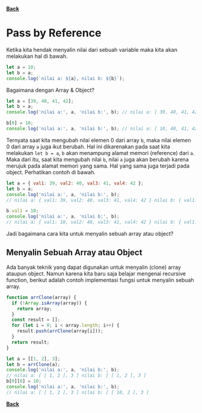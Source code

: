 [**Back**](./es6-variables-nested-party-process-argv-arrow-function.md)

# Pass by Reference

Ketika kita hendak menyalin nilai dari sebuah variable maka kita akan melakukan hal di bawah.

```javascript
let a = 10;
let b = a;
console.log(`nilai a: ${a}, nilai b: ${b}`);
```

Bagaimana dengan Array & Object?

```javascript
let a = [39, 40, 41, 42];
let b = a;
console.log('nilai a:', a, 'nilai b:', b); // nilai a: [ 39, 40, 41, 42 ] nilai b: [ 39, 40, 41, 42 ]

b[0] = 10;
console.log('nilai a:', a, 'nilai b:', b); // nilai a: [ 10, 40, 41, 42 ] nilai b: [ 10, 40, 41, 42 ]
```

Ternyata saat kita mengubah nilai elemen 0 dari array `b`, maka nilai elemen 0 dari array `a` juga ikut berubah. Hal ini dikarenakan pada saat kita melakukan `let b = a`, `b` akan menampung alamat memori (reference) dari `a`. Maka dari itu, saat kita mengubah nilai `b`, nilai `a` juga akan berubah karena merujuk pada alamat memori yang sama. Hal yang sama juga terjadi pada object. Perhatikan contoh di bawah.

```javascript
let a = { val1: 39, val2: 40, val3: 41, val4: 42 };
let b = a;
console.log('nilai a:', a, 'nilai b:', b);
// nilai a: { val1: 39, val2: 40, val3: 41, val4: 42 } nilai b: { val1: 39, val2: 40, val3: 41, val4: 42 }

b.val1 = 10;
console.log('nilai a:', a, 'nilai b:', b);
// nilai a: { val1: 10, val2: 40, val3: 41, val4: 42 } nilai b: { val1: 10, val2: 40, val3: 41, val4: 42 }
```

Jadi bagaimana cara kita untuk menyalin sebuah array atau object?

## Menyalin Sebuah Array atau Object

Ada banyak teknik yang dapat digunakan untuk menyalin (clone) array ataupun object. Namun karena kita baru saja belajar mengenai recursive function, berikut adalah contoh implementasi fungsi untuk menyalin sebuah array.

```javascript
function arrClone(array) {
  if (!Array.isArray(array)) {
    return array;
  }
  const result = [];
  for (let i = 0; i < array.length; i++) {
    result.push(arrClone(array[i]));
  }
  return result;
}

let a = [[1, 2], 3];
let b = arrClone(a);
console.log('nilai a:', a, 'nilai b:', b);
// nilai a: [ [ 1, 2 ], 3 ] nilai b: [ [ 1, 2 ], 3 ]
b[0][0] = 10;
console.log('nilai a:', a, 'nilai b:', b);
// nilai a: [ [ 1, 2 ], 3 ] nilai b: [ [ 10, 2 ], 3 ]
```

[**Back**](./es6-variables-nested-party-process-argv-arrow-function.md)